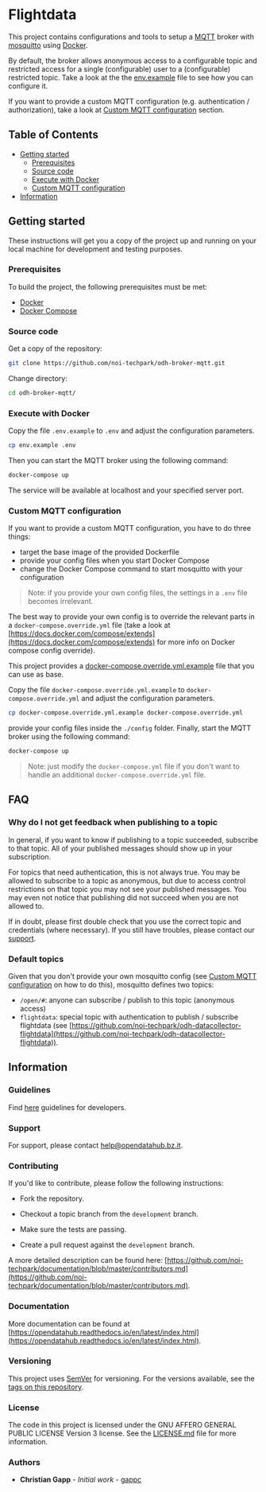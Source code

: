 # Flightdata

This project contains configurations and tools to setup a [MQTT](https://mqtt.org/) broker with [mosquitto](https://mosquitto.org/) using [Docker](https://www.docker.com/).

By default, the broker allows anonymous access to a configurable topic and restricted access for a single (configurable) user to a (configurable) restricted topic. Take a look at the  the [env.example](./env.example) file to see how you can configure it.

If you want to provide a custom MQTT configuration (e.g. authentication / authorization), take a look at [Custom MQTT configuration](#custom-mqtt-configuration) section.

## Table of Contents

- [Getting started](#getting-started)
  - [Prerequisites](#prerequisites)
  - [Source code](#source-code)
  - [Execute with Docker](#execute-with-docker)
  - [Custom MQTT configuration](#custom-mqtt-configuration)
- [Information](#configuration)

## Getting started

These instructions will get you a copy of the project up and running on your local machine for development and testing purposes.

### Prerequisites

To build the project, the following prerequisites must be met:

- [Docker](https://www.docker.com/)
- [Docker Compose](https://docs.docker.com/compose/)

### Source code

Get a copy of the repository:

```bash
git clone https://github.com/noi-techpark/odh-broker-mqtt.git
```

Change directory:

```bash
cd odh-broker-mqtt/
```

### Execute with Docker

Copy the file `.env.example` to `.env` and adjust the configuration parameters.

```bash
cp env.example .env
```

Then you can start the MQTT broker using the following command:

```bash
docker-compose up
```

The service will be available at localhost and your specified server port.

### Custom MQTT configuration

If you want to provide a custom MQTT configuration, you have to do three things:

- target the base image of the provided Dockerfile
- provide your config files when you start Docker Compose
- change the Docker Compose command to start mosquitto with your configuration

> Note: if you provide your own config files, the settings in a `.env` file becomes irrelevant.

The best way to provide your own config is to override the relevant parts in a `docker-compose.override.yml` file (take a look at [https://docs.docker.com/compose/extends](https://docs.docker.com/compose/extends) for more info on Docker compose config override).

This project provides a [docker-compose.override.yml.example](./docker-compose.override.yml.example) file that you can use as base.

Copy the file `docker-compose.override.yml.example` to `docker-compose.override.yml` and adjust the configuration parameters.

```bash
cp docker-compose.override.yml.example docker-compose.override.yml
```

provide your config files inside the `./config` folder. Finally, start the MQTT broker using the following command:

```bash
docker-compose up
```

> Note: just modify the `docker-compose.yml` file if you don't want to handle an additional `docker-compose.override.yml` file.

## FAQ

### Why do I not get feedback when publishing to a topic

In general, if you want to know if publishing to a topic succeeded, subscribe to that topic. All of your published messages should show up in your subscription.

For topics that need authentication, this is not always true. You may be allowed to subscribe to a topic as anonymous, but due to access control restrictions on that topic you may not see your published messages. You may even not notice that publishing did not succeed when you are not allowed to.

If in doubt, please first double check that you use the correct topic and credentials (where necessary). If you still have troubles, please contact our [support](#support).

### Default topics

Given that you don't provide your own mosquitto config (see [Custom MQTT configuration](#custom-mqtt-configuration) on how to do this), mosquitto defines two topics:

- `/open/#`: anyone can subscribe / publish to this topic (anonymous access)
- `flightdata`: special topic with authentication to publish / subscribe flightdata (see [https://github.com/noi-techpark/odh-datacollector-flightdata](https://github.com/noi-techpark/odh-datacollector-flightdata)).

## Information

### Guidelines

Find [here](https://opendatahub.readthedocs.io/en/latest/guidelines.html) guidelines for developers.

### Support

For support, please contact [help@opendatahub.bz.it](mailto:help@opendatahub.bz.it).

### Contributing

If you'd like to contribute, please follow the following instructions:

- Fork the repository.

- Checkout a topic branch from the `development` branch.

- Make sure the tests are passing.

- Create a pull request against the `development` branch.

A more detailed description can be found here: [https://github.com/noi-techpark/documentation/blob/master/contributors.md](https://github.com/noi-techpark/documentation/blob/master/contributors.md).

### Documentation

More documentation can be found at [https://opendatahub.readthedocs.io/en/latest/index.html](https://opendatahub.readthedocs.io/en/latest/index.html).

### Versioning

This project uses [SemVer](https://semver.org/) for versioning. For the versions available, see the [tags on this repository](https://github.com/noi-techpark/odh-broker-mqtt/tags).

### License

The code in this project is licensed under the GNU AFFERO GENERAL PUBLIC LICENSE Version 3 license. See the [LICENSE.md](LICENSE.md) file for more information.

### Authors

- **Christian Gapp** - *Initial work* - [gappc](https://github.com/gappc)
